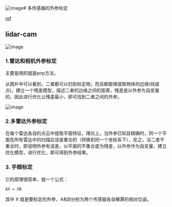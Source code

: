 ![image](https://github.com/user-attachments/assets/e1612318-85c3-4093-b82c-77becd44cb28)# 多传感器的外参标定

[ref](https://zhuanlan.zhihu.com/p/156176570)

## lidar-cam
![image](https://github.com/user-attachments/assets/19766080-5799-4ad5-9ca2-93d93ead84cb)


### 1.雷达和相机外参标定

主要是用的就是pnp方法。

从图片中可以看到，二者都可以扫到标定物，而且都能够提取物体的边缘(线或点)，建立一个残差模型，描述二者的边缘之间的距离，残差是以外参为自变量的，因此进行优化让残差最小，即可找到二者之间的外参。

![image](https://github.com/user-attachments/assets/20ed3c3f-e76c-4a41-9ec1-a226313b8b4d)

### 2.多雷达外参标定

在每个雷达各自的点云中提取平面特征，理论上，当外参已知且精确时，同一个平面在所有雷达中的扫描应该是重合的（转换到同一个坐标系下），反之，当二者不重合时，即说明外参有误差，以平面的不重合度为残差，以外参作为自变量，建立优化模型，进行优化，即可得到外参结果。

### 3. 手眼标定
它的原理很简单，就一个公式：
```
AX = XB
```
其中 X 就是要标定的外参，A和B分别为两个传感器各自解算的相对位姿。
